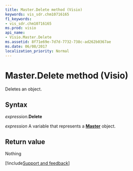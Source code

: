 ```yaml
---
title: Master.Delete method (Visio)
keywords: vis_sdr.chm10716165
f1_keywords:
- vis_sdr.chm10716165
ms.prod: visio
api_name:
- Visio.Master.Delete
ms.assetid: 8f71e69e-7d7d-7732-738c-ad262b0367ae
ms.date: 06/08/2017
localization_priority: Normal
---
```



# Master.Delete method (Visio)

Deletes an object.


## Syntax

_expression_.**Delete**

_expression_ A variable that represents a **[Master](Visio.Master.md)** object.


## Return value

Nothing

[!include[Support and feedback](~/includes/feedback-boilerplate.md)]
